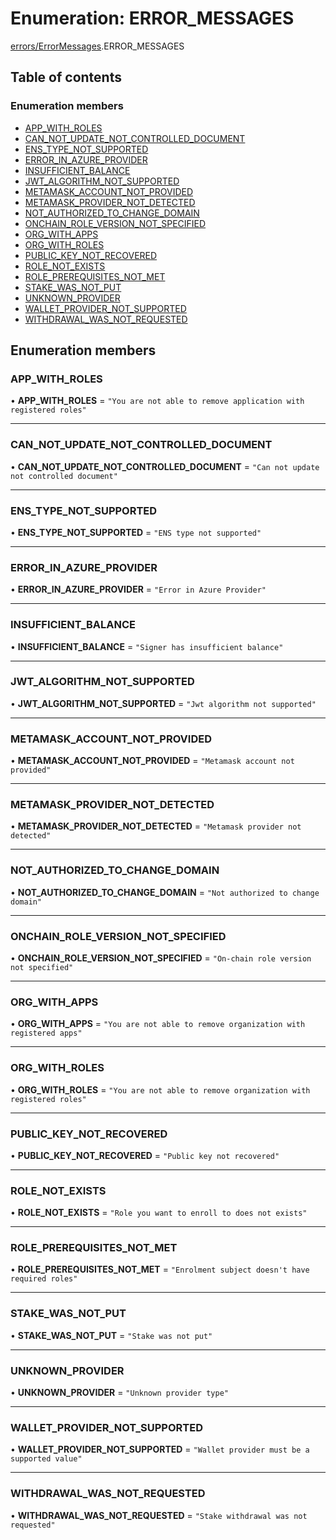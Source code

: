 # Enumeration: ERROR\_MESSAGES

[errors/ErrorMessages](../modules/errors_ErrorMessages.md).ERROR_MESSAGES

## Table of contents

### Enumeration members

- [APP\_WITH\_ROLES](errors_ErrorMessages.ERROR_MESSAGES.md#app_with_roles)
- [CAN\_NOT\_UPDATE\_NOT\_CONTROLLED\_DOCUMENT](errors_ErrorMessages.ERROR_MESSAGES.md#can_not_update_not_controlled_document)
- [ENS\_TYPE\_NOT\_SUPPORTED](errors_ErrorMessages.ERROR_MESSAGES.md#ens_type_not_supported)
- [ERROR\_IN\_AZURE\_PROVIDER](errors_ErrorMessages.ERROR_MESSAGES.md#error_in_azure_provider)
- [INSUFFICIENT\_BALANCE](errors_ErrorMessages.ERROR_MESSAGES.md#insufficient_balance)
- [JWT\_ALGORITHM\_NOT\_SUPPORTED](errors_ErrorMessages.ERROR_MESSAGES.md#jwt_algorithm_not_supported)
- [METAMASK\_ACCOUNT\_NOT\_PROVIDED](errors_ErrorMessages.ERROR_MESSAGES.md#metamask_account_not_provided)
- [METAMASK\_PROVIDER\_NOT\_DETECTED](errors_ErrorMessages.ERROR_MESSAGES.md#metamask_provider_not_detected)
- [NOT\_AUTHORIZED\_TO\_CHANGE\_DOMAIN](errors_ErrorMessages.ERROR_MESSAGES.md#not_authorized_to_change_domain)
- [ONCHAIN\_ROLE\_VERSION\_NOT\_SPECIFIED](errors_ErrorMessages.ERROR_MESSAGES.md#onchain_role_version_not_specified)
- [ORG\_WITH\_APPS](errors_ErrorMessages.ERROR_MESSAGES.md#org_with_apps)
- [ORG\_WITH\_ROLES](errors_ErrorMessages.ERROR_MESSAGES.md#org_with_roles)
- [PUBLIC\_KEY\_NOT\_RECOVERED](errors_ErrorMessages.ERROR_MESSAGES.md#public_key_not_recovered)
- [ROLE\_NOT\_EXISTS](errors_ErrorMessages.ERROR_MESSAGES.md#role_not_exists)
- [ROLE\_PREREQUISITES\_NOT\_MET](errors_ErrorMessages.ERROR_MESSAGES.md#role_prerequisites_not_met)
- [STAKE\_WAS\_NOT\_PUT](errors_ErrorMessages.ERROR_MESSAGES.md#stake_was_not_put)
- [UNKNOWN\_PROVIDER](errors_ErrorMessages.ERROR_MESSAGES.md#unknown_provider)
- [WALLET\_PROVIDER\_NOT\_SUPPORTED](errors_ErrorMessages.ERROR_MESSAGES.md#wallet_provider_not_supported)
- [WITHDRAWAL\_WAS\_NOT\_REQUESTED](errors_ErrorMessages.ERROR_MESSAGES.md#withdrawal_was_not_requested)

## Enumeration members

### APP\_WITH\_ROLES

• **APP\_WITH\_ROLES** = `"You are not able to remove application with registered roles"`

___

### CAN\_NOT\_UPDATE\_NOT\_CONTROLLED\_DOCUMENT

• **CAN\_NOT\_UPDATE\_NOT\_CONTROLLED\_DOCUMENT** = `"Can not update not controlled document"`

___

### ENS\_TYPE\_NOT\_SUPPORTED

• **ENS\_TYPE\_NOT\_SUPPORTED** = `"ENS type not supported"`

___

### ERROR\_IN\_AZURE\_PROVIDER

• **ERROR\_IN\_AZURE\_PROVIDER** = `"Error in Azure Provider"`

___

### INSUFFICIENT\_BALANCE

• **INSUFFICIENT\_BALANCE** = `"Signer has insufficient balance"`

___

### JWT\_ALGORITHM\_NOT\_SUPPORTED

• **JWT\_ALGORITHM\_NOT\_SUPPORTED** = `"Jwt algorithm not supported"`

___

### METAMASK\_ACCOUNT\_NOT\_PROVIDED

• **METAMASK\_ACCOUNT\_NOT\_PROVIDED** = `"Metamask account not provided"`

___

### METAMASK\_PROVIDER\_NOT\_DETECTED

• **METAMASK\_PROVIDER\_NOT\_DETECTED** = `"Metamask provider not detected"`

___

### NOT\_AUTHORIZED\_TO\_CHANGE\_DOMAIN

• **NOT\_AUTHORIZED\_TO\_CHANGE\_DOMAIN** = `"Not authorized to change domain"`

___

### ONCHAIN\_ROLE\_VERSION\_NOT\_SPECIFIED

• **ONCHAIN\_ROLE\_VERSION\_NOT\_SPECIFIED** = `"On-chain role version not specified"`

___

### ORG\_WITH\_APPS

• **ORG\_WITH\_APPS** = `"You are not able to remove organization with registered apps"`

___

### ORG\_WITH\_ROLES

• **ORG\_WITH\_ROLES** = `"You are not able to remove organization with registered roles"`

___

### PUBLIC\_KEY\_NOT\_RECOVERED

• **PUBLIC\_KEY\_NOT\_RECOVERED** = `"Public key not recovered"`

___

### ROLE\_NOT\_EXISTS

• **ROLE\_NOT\_EXISTS** = `"Role you want to enroll to does not exists"`

___

### ROLE\_PREREQUISITES\_NOT\_MET

• **ROLE\_PREREQUISITES\_NOT\_MET** = `"Enrolment subject doesn't have required roles"`

___

### STAKE\_WAS\_NOT\_PUT

• **STAKE\_WAS\_NOT\_PUT** = `"Stake was not put"`

___

### UNKNOWN\_PROVIDER

• **UNKNOWN\_PROVIDER** = `"Unknown provider type"`

___

### WALLET\_PROVIDER\_NOT\_SUPPORTED

• **WALLET\_PROVIDER\_NOT\_SUPPORTED** = `"Wallet provider must be a supported value"`

___

### WITHDRAWAL\_WAS\_NOT\_REQUESTED

• **WITHDRAWAL\_WAS\_NOT\_REQUESTED** = `"Stake withdrawal was not requested"`
